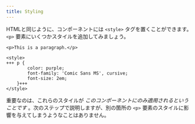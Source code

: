 ```yaml
---
title: Styling
---
```


HTMLと同じように、コンポーネントには `<style>` タグを置くことができます。`<p>` 要素にいくつかスタイルを追加してみましょう。

```svelte
<p>This is a paragraph.</p>

<style>
+++	p {
		color: purple;
		font-family: 'Comic Sans MS', cursive;
		font-size: 2em;
	}+++
</style>
```

重要なのは、これらのスタイルが _このコンポーネントにのみ適用されるということです_ 。次のステップで説明しますが、別の箇所の `<p>` 要素のスタイルに影響を与えてしまうようなことはありません。
